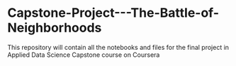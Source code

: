 # Capstone-Project---The-Battle-of-Neighborhoods
This repository will contain all the notebooks and files for the final project in Applied Data Science Capstone course on Coursera
